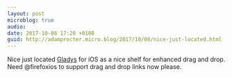```yaml
---
layout: post
microblog: true
audio: 
date: 2017-10-08 17:20 +0100
guid: http://adamprocter.micro.blog/2017/10/08/nice-just-located.html
---
```

Nice just located [Gladys](http://dctr.pro/214) for iOS as a nice shelf for enhanced drag and drop. Need @firefoxios to support drag and drop links now please.
